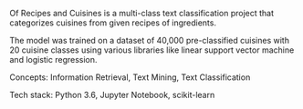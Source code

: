 Of Recipes and Cuisines is a multi-class text classification project that categorizes cuisines from given recipes of ingredients. 

The model was trained on a dataset of 40,000 pre-classified cuisines with 20 cuisine classes using various libraries like linear support vector machine and logistic regression.

Concepts: Information Retrieval, Text Mining, Text Classification

Tech stack: Python 3.6, Jupyter Notebook, scikit-learn

